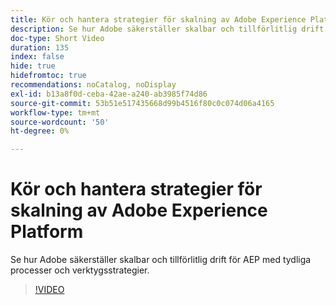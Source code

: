 ```yaml
---
title: Kör och hantera strategier för skalning av Adobe Experience Platform
description: Se hur Adobe säkerställer skalbar och tillförlitlig drift för AEP med tydliga processer och verktygsstrategier.
doc-type: Short Video
duration: 135
index: false
hide: true
hidefromtoc: true
recommendations: noCatalog, noDisplay
exl-id: b13a8f0d-ceba-42ae-a240-ab3985f74d86
source-git-commit: 53b51e517435668d99b4516f80c0c074d06a4165
workflow-type: tm+mt
source-wordcount: '50'
ht-degree: 0%

---
```


# Kör och hantera strategier för skalning av Adobe Experience Platform

Se hur Adobe säkerställer skalbar och tillförlitlig drift för AEP med tydliga processer och verktygsstrategier.

<!-- 62_S655_3442541_134_run-and-operate-strategies-for-scaling-adobe-experience-platform -->
>[!VIDEO](https://video.tv.adobe.com/v/3458255/?learn=on&enablevpops=true)
